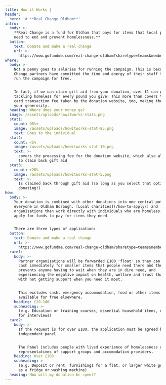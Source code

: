 ```yaml
---
title: How it Works |
header:
  hero: '# **Real Change Oldham**'
intro:
  body: >-
    **Real Change is a fund for Oldham that pays for items that local people
    need to end and prevent homelessness.**
  button:
    text: Donate and make a real change
    url: >-
      https://www.gofundme.com/real-change-oldham?sharetype=teams&member=2251952&rcid=r01-155914057966-ac6e2204b53445d6&pc=ot_co_campmgmt_w
where:
  body: >-
    Not a penny goes to salaries for running the campaign. This is because Real
    Change partners have committed the time and energy of their staff to help
    run the campaign for free.


    In fact, if we can claim gift aid from your donation, over £1 can go to
    tackling homeless for every pound you give! This more than covers the small
    card transaction fee taken by the donation website, too, making the most of
    your generosity.
  heading: Where does your money go?
  image: /assets/uploads/howitworks-stats.png
  stat1:
    count: 95%+
    image: /assets/uploads/howitworks-stat-85.png
    text: Goes to the individual
  stat2:
    count: <5%
    image: /assets/uploads/howitworks-stat-10.png
    text: >-
      covers the processing fee for the donation website, which also allows us
      to claim back gift aid
  stat3:
    count: +20%
    image: /assets/uploads/howitworks-stat-5.png
    text: >-
      Is claimed back through gift aid (so long as you select that option when
      donating!)
how:
  body: >-
    Your donation is combined with other donations into one central pot for
    everyone in Oldham Borough. [Local charities](/how-to-apply/) and
    organisations then work directly with individuals who are homeless, and
    apply for funds to pay for items they need.


    There are three types of application:
  button:
    text: Donate and make a real change
    url: >-
      https://www.gofundme.com/real-change-oldham?sharetype=teams&member=2251952&rcid=r01-155914057966-ac6e2204b53445d6&pc=ot_co_campmgmt_w
  card1:
    body: >-
      Partner organisations will be forwarded £100 'float' so they can access
      cash immediately for smaller items that people need there and then. This
      prevents anyone having to wait when they are in dire need, and
      experiencing the negative impact on health, welfare and trust that comes
      with not getting support when you need it most.


      This excludes cash, emergency accommodation, food or other items which are
      available for free elsewhere.
    heading: £20-100
    subheading: >-
      (e.g. Education or training courses, essential household items, clothes
      for interviews)
  card2:
    body: >-
      If the request is for over £100, the application must be agreed by an
      independent panel.


      The Panel includes people with lived experience of homelessness alongside
      representatives of support groups and accomodation providers.
    heading: Over £100
    subheading: >-
      (e.g. Deposit or rent, furnishings for a flat, or larger white goods such
      as a fridge or washing machine)
  heading: How will my donation be spent?
---
```


